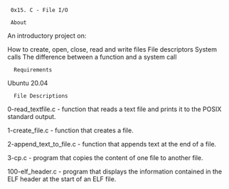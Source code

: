      0x15. C - File I/O

     About
   
An introductory project on:

 How to create, open, close, read and write files
 File descriptors
 System calls
 The difference between a function and a system call

      Requirements

Ubuntu 20.04

      File Descriptions

  0-read_textfile.c - function that reads a text file and prints it to the POSIX standard output.

  1-create_file.c - function that creates a file.

  2-append_text_to_file.c - function that appends text at the end of a file.

  3-cp.c - program that copies the content of one file to another file.

  100-elf_header.c - program that displays the information contained in the ELF header at the start of an ELF file.
